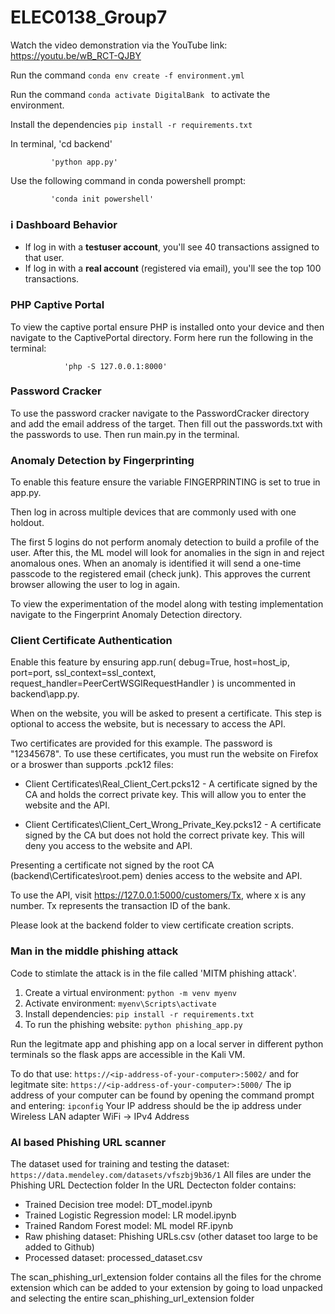 # ELEC0138_Group7

Watch the video demonstration via the YouTube link: https://youtu.be/wB_RCT-QJBY

Run the command `conda env create -f environment.yml`

Run the command `conda activate DigitalBank ` to activate the environment.

Install the dependencies `pip install -r requirements.txt `

In terminal, 'cd backend'

             'python app.py'

Use the following command in conda powershell prompt:

             'conda init powershell'

### ℹ️ Dashboard Behavior
- If log in with a **testuser account**, you'll see 40 transactions assigned to that user.
- If log in with a **real account** (registered via email), you'll see the top 100 transactions.



### PHP Captive Portal
To view the captive portal ensure PHP is installed onto your device and then navigate to the CaptivePortal directory. Form here run the following in the terminal:

                'php -S 127.0.0.1:8000'

### Password Cracker
To use the password cracker navigate to the PasswordCracker directory and add the email address of the target. Then fill out the passwords.txt with the passwords to use. Then run main.py in the terminal.

### Anomaly Detection by Fingerprinting
To enable this feature ensure the variable FINGERPRINTING is set to true in app.py. 

Then log in across multiple devices that are commonly used with one holdout. 

The first 5 logins do not perform anomaly detection to build a profile of the user. After this, the ML model will look for anomalies in the sign in and reject anomalous ones. 
When an anomaly is identified it will send a one-time passcode to the registered email (check junk). This approves the current browser allowing the user to log in again.

To view the experimentation of the model along with testing implementation navigate to the Fingerprint Anomaly Detection directory.

### Client Certificate Authentication

Enable this feature by ensuring app.run( debug=True, host=host_ip, port=port, ssl_context=ssl_context, request_handler=PeerCertWSGIRequestHandler ) is uncommented in backend\app.py.

When on the website, you will be asked to present a certificate. This step is optional to access the website, but is necessary to access the API.

Two certificates are provided for this example. The password is "12345678". To use these certificates, you must run the website on Firefox or a broswer than supports .pck12 files:

- Client Certificates\Real_Client_Cert.pcks12 - A certificate signed by the CA and holds the correct private key. This will allow you to enter the website and the API.

- Client Certificates\Client_Cert_Wrong_Private_Key.pcks12 - A certificate signed by the CA but does not hold the correct private key. This will deny you access to the website and API.

Presenting a certificate not signed by the root CA (backend\Certificates\root.pem) denies access to the website and API.

To use the API, visit https://127.0.0.1:5000/customers/Tx, where x is any number. Tx represents the transaction ID of the bank.

Please look at the backend folder to view certificate creation scripts.

### Man in the middle phishing attack
Code to stimlate the attack is in the file called 'MITM phishing attack'. 
1. Create a virtual environment:                `python -m venv myenv`
2. Activate environment:                       `myenv\Scripts\activate`
3. Install dependencies:                     `pip install -r requirements.txt`  
4. To run the phishing website:               `python phishing_app.py`

Run the legitmate app and phishing app on a local server in different python terminals so the flask apps are accessible in the Kali VM. 

To do that use:     `https://<ip-address-of-your-computer>:5002/` and for legitmate site:       `https://<ip-address-of-your-computer>:5000/`
The ip address of your computer can be found by opening the command prompt and entering:                   `ipconfig`
Your IP address should be the ip address under Wireless LAN adapter WiFi ->  IPv4 Address

### AI based Phishing URL scanner
The dataset used for training and testing the dataset:                               `https://data.mendeley.com/datasets/vfszbj9b36/1`
All files are under the Phishing URL Dectection folder
In the URL Dectecton folder contains:
- Trained Decision tree model: DT_model.ipynb
- Trained Logistic Regression model: LR model.ipynb
- Trained Random Forest model: ML model RF.ipynb
- Raw phishing dataset: Phishing URLs.csv (other dataset too large to be added to Github)
- Processed dataset: processed_dataset.csv

The scan_phishing_url_extension folder contains all the files for the chrome extension  which can be added to your extension by going to load unpacked and selecting the entire scan_phishing_url_extension folder
